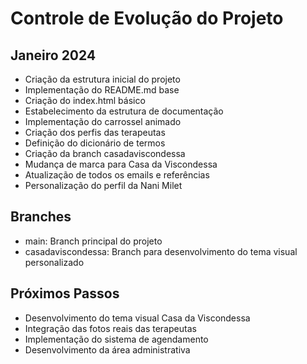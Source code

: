 # Controle de Evolução do Projeto

## Janeiro 2024
- Criação da estrutura inicial do projeto
- Implementação do README.md base
- Criação do index.html básico
- Estabelecimento da estrutura de documentação
- Implementação do carrossel animado
- Criação dos perfis das terapeutas
- Definição do dicionário de termos
- Criação da branch casadaviscondessa
- Mudança de marca para Casa da Viscondessa
- Atualização de todos os emails e referências
- Personalização do perfil da Nani Milet

## Branches
- main: Branch principal do projeto
- casadaviscondessa: Branch para desenvolvimento do tema visual personalizado

## Próximos Passos
- Desenvolvimento do tema visual Casa da Viscondessa
- Integração das fotos reais das terapeutas
- Implementação do sistema de agendamento
- Desenvolvimento da área administrativa
